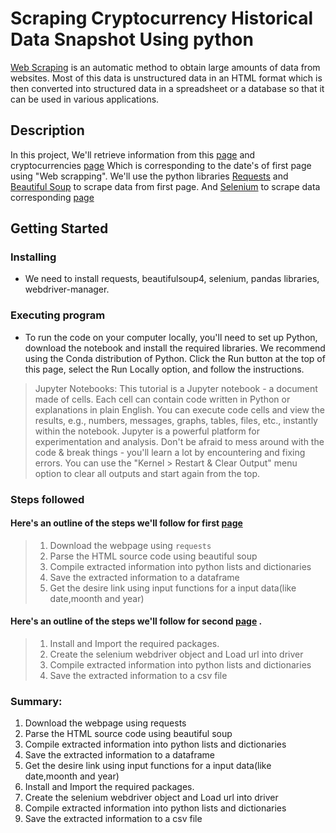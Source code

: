 # Scraping Cryptocurrency Historical Data Snapshot Using python
[Web Scraping](https://www.geeksforgeeks.org/what-is-web-scraping-and-how-to-use-it/) is an automatic method to obtain large amounts of data from websites. Most of this data is unstructured data in an HTML format which is then converted into structured data in a spreadsheet or a database so that it can be used in various applications.

## Description
In this project, We'll retrieve information from this [page](https://coinmarketcap.com/historical/) and cryptocurrencies [page](https://coinmarketcap.com/historical/20130505/) Which is corresponding to the date's of first page using "Web scrapping". We'll use the python libraries [Requests](https://requests.readthedocs.io/en/latest/) and [Beautiful Soup](https://beautiful-soup-4.readthedocs.io/en/latest/) to scrape data from first page. And [Selenium](https://selenium-python.readthedocs.io/) to scrape data corresponding [page](https://coinmarketcap.com/historical/20130505/)


## Getting Started

### Installing

* We need to install requests, beautifulsoup4, selenium, pandas libraries, webdriver-manager.


### Executing program

* To run the code on your computer locally, you'll need to set up Python, download the notebook and install the required libraries. We recommend using the Conda distribution of Python. Click the Run button at the top of this page, select the Run Locally option, and follow the instructions.
>Jupyter Notebooks: This tutorial is a Jupyter notebook - a document made of cells. Each cell can contain code written in Python or explanations in plain English. You can execute code cells and view the results, e.g., numbers, messages, graphs, tables, files, etc., instantly within the notebook. Jupyter is a powerful platform for experimentation and analysis. Don't be afraid to mess around with the code & break things - you'll learn a lot by encountering and fixing errors. You can use the "Kernel > Restart & Clear Output" menu option to clear all outputs and start again from the top.

### Steps followed
#### Here's an outline of the steps we'll follow for first [page](https://coinmarketcap.com/historical/)
>1. Download the webpage using `requests`
>2. Parse the HTML source code using beautiful soup
>3. Compile extracted information into python lists and dictionaries
>4. Save the extracted information to a dataframe
>5. Get the desire link using input functions for a input data(like date,moonth and year)
#### Here's an outline of the steps we'll follow for second [page](https://coinmarketcap.com/historical/20130505/) .
>1. Install and Import the required packages.
>2. Create the selenium webdriver object and Load url into driver
>3. Compile extracted information into python lists and dictionaries
>4. Save the extracted information to a csv file

### Summary:
1. Download the webpage using requests
2. Parse the HTML source code using beautiful soup
3. Compile extracted information into python lists and dictionaries
4. Save the extracted information to a dataframe
5. Get the desire link using input functions for a input data(like date,moonth and year)
6. Install and Import the required packages.
7. Create the selenium webdriver object and Load url into driver
8. Compile extracted information into python lists and dictionaries
9. Save the extracted information to a csv file
